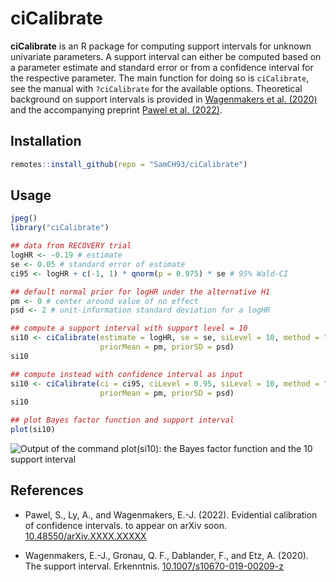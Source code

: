 # ciCalibrate

**ciCalibrate** is an R package for computing support intervals for unknown
univariate parameters. A support interval can either be computed based on a
parameter estimate and standard error or from a confidence interval for the
respective parameter. The main function for doing so is `ciCalibrate`, see the
manual with `?ciCalibrate` for the available options. Theoretical background on
support intervals is provided in [Wagenmakers et al.
(2020)](https://doi.org/10.1007/s10670-019-00209-z) and the accompanying
preprint [Pawel et al. (2022)](https://doi.org/10.48550/arXiv.XXXX.XXXXX).

## Installation

```r
remotes::install_github(repo = "SamCH93/ciCalibrate")
```

## Usage

``` r
jpeg()
library("ciCalibrate")

## data from RECOVERY trial
logHR <- -0.19 # estimate
se <- 0.05 # standard error of estimate
ci95 <- logHR + c(-1, 1) * qnorm(p = 0.975) * se # 95% Wald-CI

## default normal prior for logHR under the alternative H1
pm <- 0 # center around value of no effect
psd <- 2 # unit-information standard deviation for a logHR

## compute a support interval with support level = 10
si10 <- ciCalibrate(estimate = logHR, se = se, siLevel = 10, method = "SI-normal",
                    priorMean = pm, priorSD = psd)
si10

## compute instead with confidence interval as input
si10 <- ciCalibrate(ci = ci95, ciLevel = 0.95, siLevel = 10, method = "SI-normal",
                    priorMean = pm, priorSD = psd)
si10

## plot Bayes factor function and support interval
plot(si10)
```

![Output of the command plot(si10): the Bayes factor function and the 10 support
interval](SIexample.png)

## References

* Pawel, S., Ly, A., and Wagenmakers, E.-J. (2022). Evidential calibration of
  confidence intervals. to appear on arXiv soon.
  [10.48550/arXiv.XXXX.XXXXX](https://doi.org/10.48550/arXiv.XXXX.XXXXX)

* Wagenmakers, E.-J., Gronau, Q. F., Dablander, F., and Etz, A. (2020). The
  support interval. Erkenntnis.
  [10.1007/s10670-019-00209-z](https://doi.org/10.1007/s10670-019-00209-z)
